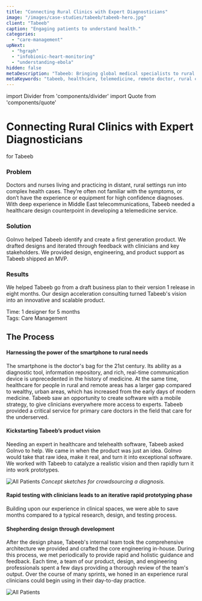 ```yaml
---
title: "Connecting Rural Clinics with Expert Diagnosticians"
image: "/images/case-studies/tabeeb/tabeeb-hero.jpg"
client: "Tabeeb"
caption: "Engaging patients to understand health."
categories:
  - "care-management"
upNext:
  - "hgraph"
  - "infobionic-heart-monitoring"
  - "understanding-ebola"
hidden: false
metaDescription: "Tabeeb: Bringing global medical specialists to rural communities with the flick of a finger."
metaKeywords: "tabeeb, healthcare, telemedicine, remote doctor, rural clinics, crowdsourced diagnostics, mobile user experience"
---
```


import Divider from 'components/divider'
import Quote from 'components/quote'

# Connecting Rural Clinics with Expert Diagnosticians
for Tabeeb

### Problem

Doctors and nurses living and practicing in distant, rural settings run into complex health cases. They’re often not familiar with the symptoms, or don’t have the experience or equipment for high confidence diagnoses. With deep experience in Middle East telecommunications, Tabeeb needed a healthcare design counterpoint in developing a telemedicine service.

### Solution

GoInvo helped Tabeeb identify and create a first generation product. We drafted designs and iterated through feedback with clinicians and key stakeholders. We provided design, engineering, and product support as Tabeeb shipped an MVP.


### Results

We helped Tabeeb go from a draft business plan to their version 1 release in eight months. Our design acceleration consulting turned Tabeeb's vision into an innovative and scalable product.

<span class="text--uppercase text--gray text--bold text--spacing text--md">Time:</span> 1 designer for 5 months
<br/> <span class="text--uppercase text--gray text--bold text--spacing text--md">Tags:</span> Care Management
<br/>

<Divider />

## The Process

#### Harnessing the power of the smartphone to rural needs

The smartphone is the doctor's bag for the 21st century. Its ability as a diagnostic tool, information repository, and rich, real-time communication device is unprecedented in the history of medicine. At the same time, healthcare for people in rural and remote areas has a larger gap compared to wealthy, urban areas, which has increased from the early days of modern medicine. Tabeeb saw an opportunity to create software with a mobile strategy, to give clinicians everywhere more access to experts. Tabeeb provided a critical service for primary care doctors in the field that care for the underserved.

#### Kickstarting Tabeeb’s product vision

Needing an expert in healthcare and telehealth software, Tabeeb asked GoInvo to help. We came in when the product was just an idea. GoInvo would take that raw idea, make it real, and turn it into exceptional software. We worked with Tabeeb to catalyze a realistic vision and then rapidly turn it into work prototypes.

![All Patients](/images/case-studies/tabeeb/tabeeb-sketch.jpg)
*Concept sketches for crowdsourcing a diagnosis.*

#### Rapid testing with clinicians leads to an iterative rapid prototyping phase

Building upon our experience in clinical spaces, we were able to save months compared to a typical research, design, and testing process.

#### Shepherding design through development

After the design phase, Tabeeb's internal team took the comprehensive architecture we provided and crafted the core engineering in-house. During this process, we met periodically to provide rapid and holistic guidance and feedback. Each time, a team of our product, design, and engineering professionals spent a few days providing a thorough review of the team's output. Over the course of many sprints, we honed in an experience rural clinicians could begin using in their day-to-day practice.

![All Patients](/images/case-studies/tabeeb/tabeeb-workflow.jpg)

